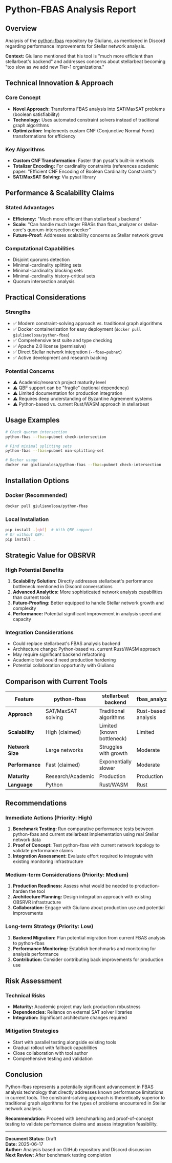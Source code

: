 # Python-FBAS Analysis Report

## Overview

Analysis of the [python-fbas](https://github.com/nano-o/python-fbas) repository by Giuliano, as mentioned in Discord regarding performance improvements for Stellar network analysis.

**Context:** Giuliano mentioned that his tool is "much more efficient than stellarbeat's backend" and addresses concerns about stellarbeat becoming "too slow as we add new Tier-1 organizations."

## Technical Innovation & Approach

### Core Concept
- **Novel Approach:** Transforms FBAS analysis into SAT/MaxSAT problems (boolean satisfiability)
- **Technology:** Uses automated constraint solvers instead of traditional graph algorithms
- **Optimization:** Implements custom CNF (Conjunctive Normal Form) transformations for efficiency

### Key Algorithms
- **Custom CNF Transformation:** Faster than pysat's built-in methods
- **Totalizer Encoding:** For cardinality constraints (references academic paper: "Efficient CNF Encoding of Boolean Cardinality Constraints")
- **SAT/MaxSAT Solving:** Via pysat library

## Performance & Scalability Claims

### Stated Advantages
- **Efficiency:** "Much more efficient than stellarbeat's backend"
- **Scale:** "Can handle much larger FBASs than fbas_analyzer or stellar-core's quorum-intersection checker"
- **Future-Proof:** Addresses scalability concerns as Stellar network grows

### Computational Capabilities
- Disjoint quorums detection
- Minimal-cardinality splitting sets
- Minimal-cardinality blocking sets  
- Minimal-cardinality history-critical sets
- Quorum intersection analysis

## Practical Considerations

### Strengths
- ✅ Modern constraint-solving approach vs. traditional graph algorithms
- ✅ Docker containerization for easy deployment (`docker pull giulianolosa/python-fbas`)
- ✅ Comprehensive test suite and type checking
- ✅ Apache 2.0 license (permissive)
- ✅ Direct Stellar network integration (`--fbas=pubnet`)
- ✅ Active development and research backing

### Potential Concerns
- ⚠️ Academic/research project maturity level
- ⚠️ QBF support can be "fragile" (optional dependency)
- ⚠️ Limited documentation for production integration
- ⚠️ Requires deep understanding of Byzantine Agreement systems
- ⚠️ Python-based vs. current Rust/WASM approach in stellarbeat

## Usage Examples

```bash
# Check quorum intersection
python-fbas --fbas=pubnet check-intersection

# Find minimal splitting sets
python-fbas --fbas=pubnet min-splitting-set

# Docker usage
docker run giulianolosa/python-fbas --fbas=pubnet check-intersection
```

## Installation Options

### Docker (Recommended)
```bash
docker pull giulianolosa/python-fbas
```

### Local Installation
```bash
pip install .[qbf]  # With QBF support
# Or without QBF:
pip install .
```

## Strategic Value for OBSRVR

### High Potential Benefits
1. **Scalability Solution:** Directly addresses stellarbeat's performance bottleneck mentioned in Discord conversations
2. **Advanced Analytics:** More sophisticated network analysis capabilities than current tools
3. **Future-Proofing:** Better equipped to handle Stellar network growth and complexity
4. **Performance:** Potential significant improvement in analysis speed and capacity

### Integration Considerations
- Could replace stellarbeat's FBAS analysis backend
- Architecture change: Python-based vs. current Rust/WASM approach
- May require significant backend refactoring
- Academic tool would need production hardening
- Potential collaboration opportunity with Giuliano

## Comparison with Current Tools

| Feature | python-fbas | stellarbeat backend | fbas_analyzer |
|---------|-------------|-------------------|---------------|
| **Approach** | SAT/MaxSAT solving | Traditional algorithms | Rust-based analysis |
| **Scalability** | High (claimed) | Limited (known bottleneck) | Limited |
| **Network Size** | Large networks | Struggles with growth | Moderate |
| **Performance** | Fast (claimed) | Exponentially slower | Moderate |
| **Maturity** | Research/Academic | Production | Production |
| **Language** | Python | Rust/WASM | Rust |

## Recommendations

### Immediate Actions (Priority: High)
1. **Benchmark Testing:** Run comparative performance tests between python-fbas and current stellarbeat implementation using real Stellar network data
2. **Proof of Concept:** Test python-fbas with current network topology to validate performance claims
3. **Integration Assessment:** Evaluate effort required to integrate with existing monitoring infrastructure

### Medium-term Considerations (Priority: Medium)
1. **Production Readiness:** Assess what would be needed to production-harden the tool
2. **Architecture Planning:** Design integration approach with existing OBSRVR infrastructure
3. **Collaboration:** Engage with Giuliano about production use and potential improvements

### Long-term Strategy (Priority: Low)
1. **Backend Migration:** Plan potential migration from current FBAS analysis to python-fbas
2. **Performance Monitoring:** Establish benchmarks and monitoring for analysis performance
3. **Contribution:** Consider contributing back improvements for production use

## Risk Assessment

### Technical Risks
- **Maturity:** Academic project may lack production robustness
- **Dependencies:** Reliance on external SAT solver libraries
- **Integration:** Significant architecture changes required

### Mitigation Strategies
- Start with parallel testing alongside existing tools
- Gradual rollout with fallback capabilities
- Close collaboration with tool author
- Comprehensive testing and validation

## Conclusion

Python-fbas represents a potentially significant advancement in FBAS analysis technology that directly addresses known performance limitations in current tools. The constraint-solving approach is theoretically superior to traditional graph algorithms for the types of problems encountered in Stellar network analysis.

**Recommendation:** Proceed with benchmarking and proof-of-concept testing to validate performance claims and assess integration feasibility.

---

**Document Status:** Draft  
**Date:** 2025-06-17  
**Author:** Analysis based on GitHub repository and Discord discussion  
**Next Review:** After benchmark testing completion